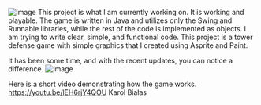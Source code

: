 ![image](https://github.com/TheBialy3/java-project/assets/107372713/b2f33134-5c1b-4ef7-a2f5-b144593415d8)
This project is what I am currently working on. It is working and playable.
The game is written in Java and utilizes only the Swing and Runnable libraries, while the rest of the code is implemented as objects.
I am trying to write clear, simple, and functional code. This project is a tower defense game with simple graphics that I created using Asprite and Paint.

It has been some time, and with the recent updates, you can notice a difference.
![image](https://github.com/TheBialy3/java-project/assets/107372713/1c0a1fee-1034-4b77-b908-91b52bd2c49d)


Here is a short video demonstrating how the game works. 
https://youtu.be/lEH6rjY4QOU
Karol Białas
